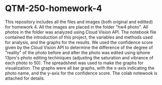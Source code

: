# QTM-250-homework-4
This repository includes all the files and images (both original and editted) for homework 4. All the images are placed in the folder "hw4 photo". All photos in the folder was analyzed using Cloud Vision API. The notebook file contained the introduction of this project, the variables and methods used for analysis, and the graphs for the results. We used the confidence score given by the Cloud Vision API to determine the difference of the degree of "reality" of the photo before and after the photo was edited using iphone 13pro's photo editing techiniques (adjusting the saturation and vibrance of each photo to 50). The spreadsheet was used to make the graphs for visualization. The graphs were all bar graphs, with the x-axis indicating the photo name, and the y-axis for the confidence score. The colab notewook is attached for details.
